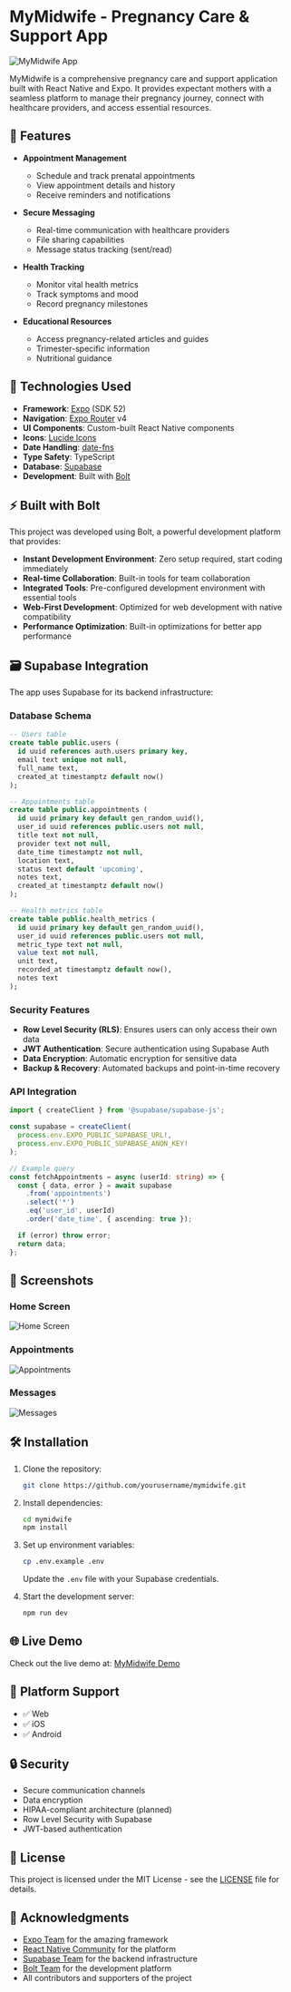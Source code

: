 # MyMidwife - Pregnancy Care & Support App

![MyMidwife App](https://images.pexels.com/photos/5938649/pexels-photo-5938649.jpeg?auto=compress&cs=tinysrgb&w=1200)

MyMidwife is a comprehensive pregnancy care and support application built with React Native and Expo. It provides expectant mothers with a seamless platform to manage their pregnancy journey, connect with healthcare providers, and access essential resources.

## 🌟 Features

- **Appointment Management**
  - Schedule and track prenatal appointments
  - View appointment details and history
  - Receive reminders and notifications

- **Secure Messaging**
  - Real-time communication with healthcare providers
  - File sharing capabilities
  - Message status tracking (sent/read)

- **Health Tracking**
  - Monitor vital health metrics
  - Track symptoms and mood
  - Record pregnancy milestones

- **Educational Resources**
  - Access pregnancy-related articles and guides
  - Trimester-specific information
  - Nutritional guidance

## 🚀 Technologies Used

- **Framework**: [Expo](https://expo.dev/) (SDK 52)
- **Navigation**: [Expo Router](https://docs.expo.dev/routing/introduction/) v4
- **UI Components**: Custom-built React Native components
- **Icons**: [Lucide Icons](https://lucide.dev/)
- **Date Handling**: [date-fns](https://date-fns.org/)
- **Type Safety**: TypeScript
- **Database**: [Supabase](https://supabase.com/)
- **Development**: Built with [Bolt](https://bolt.new)

## ⚡ Built with Bolt

This project was developed using Bolt, a powerful development platform that provides:

- **Instant Development Environment**: Zero setup required, start coding immediately
- **Real-time Collaboration**: Built-in tools for team collaboration
- **Integrated Tools**: Pre-configured development environment with essential tools
- **Web-First Development**: Optimized for web development with native compatibility
- **Performance Optimization**: Built-in optimizations for better app performance

## 🗃️ Supabase Integration

The app uses Supabase for its backend infrastructure:

### Database Schema

```sql
-- Users table
create table public.users (
  id uuid references auth.users primary key,
  email text unique not null,
  full_name text,
  created_at timestamptz default now()
);

-- Appointments table
create table public.appointments (
  id uuid primary key default gen_random_uuid(),
  user_id uuid references public.users not null,
  title text not null,
  provider text not null,
  date_time timestamptz not null,
  location text,
  status text default 'upcoming',
  notes text,
  created_at timestamptz default now()
);

-- Health metrics table
create table public.health_metrics (
  id uuid primary key default gen_random_uuid(),
  user_id uuid references public.users not null,
  metric_type text not null,
  value text not null,
  unit text,
  recorded_at timestamptz default now(),
  notes text
);
```

### Security Features

- **Row Level Security (RLS)**: Ensures users can only access their own data
- **JWT Authentication**: Secure authentication using Supabase Auth
- **Data Encryption**: Automatic encryption for sensitive data
- **Backup & Recovery**: Automated backups and point-in-time recovery

### API Integration

```typescript
import { createClient } from '@supabase/supabase-js';

const supabase = createClient(
  process.env.EXPO_PUBLIC_SUPABASE_URL!,
  process.env.EXPO_PUBLIC_SUPABASE_ANON_KEY!
);

// Example query
const fetchAppointments = async (userId: string) => {
  const { data, error } = await supabase
    .from('appointments')
    .select('*')
    .eq('user_id', userId)
    .order('date_time', { ascending: true });

  if (error) throw error;
  return data;
};
```

## 📱 Screenshots

### Home Screen
![Home Screen](https://images.pexels.com/photos/5938650/pexels-photo-5938650.jpeg?auto=compress&cs=tinysrgb&w=600)

### Appointments
![Appointments](https://images.pexels.com/photos/5722164/pexels-photo-5722164.jpeg?auto=compress&cs=tinysrgb&w=600)

### Messages
![Messages](https://images.pexels.com/photos/5726837/pexels-photo-5726837.jpeg?auto=compress&cs=tinysrgb&w=600)

## 🛠️ Installation

1. Clone the repository:
   ```bash
   git clone https://github.com/yourusername/mymidwife.git
   ```

2. Install dependencies:
   ```bash
   cd mymidwife
   npm install
   ```

3. Set up environment variables:
   ```bash
   cp .env.example .env
   ```
   Update the `.env` file with your Supabase credentials.

4. Start the development server:
   ```bash
   npm run dev
   ```

## 🌐 Live Demo

Check out the live demo at: [MyMidwife Demo](https://brilliant-manatee-3888d1.netlify.app)

## 📱 Platform Support

- ✅ Web
- ✅ iOS
- ✅ Android

## 🔒 Security

- Secure communication channels
- Data encryption
- HIPAA-compliant architecture (planned)
- Row Level Security with Supabase
- JWT-based authentication

## 📄 License

This project is licensed under the MIT License - see the [LICENSE](LICENSE) file for details.

## 🙏 Acknowledgments

- [Expo Team](https://expo.dev/) for the amazing framework
- [React Native Community](https://reactnative.dev/) for the platform
- [Supabase Team](https://supabase.com/) for the backend infrastructure
- [Bolt Team](https://bolt.new) for the development platform
- All contributors and supporters of the project